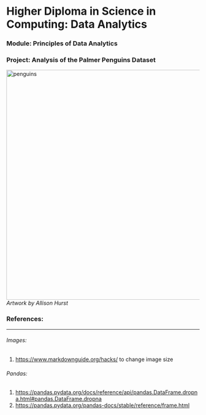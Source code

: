 # Higher Diploma in Science in Computing: Data Analytics
### Module: Principles of Data Analytics

### Project: Analysis of the Palmer Penguins Dataset




<img src="https://allisonhorst.github.io/palmerpenguins/reference/figures/lter_penguins.png" alt="penguins" width="600"/> _Artwork by Allison Hurst_






















### References: 
***

###### Images:
1. https://www.markdownguide.org/hacks/ to change image size


###### Pandas:
1.  https://pandas.pydata.org/docs/reference/api/pandas.DataFrame.dropna.html#pandas.DataFrame.dropna
2.  https://pandas.pydata.org/pandas-docs/stable/reference/frame.html